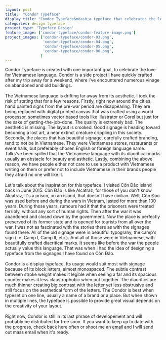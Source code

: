 ```yaml
---
layout: post
title:  "Condor Typeface"
display_title: "Condor Typeface&mdash;a typeface that celebrates the love of a language."
categories: design typeface
project_type: 'Typeface Design'
feature_image: ['condor-typeface/condor-feature-image.png']
project_images: ['condor-typeface/condor-03.png',
				 'condor-typeface/condor-04.png',
				 'condor-typeface/condor-05.png',
				 'condor-typeface/condor-06.png',
				]
---
```


Condor Typeface is created with one important goal, to celebrate the love for Vietnamese language. Condor is a side project I have quickly crafted after my trip away for a weekend, where I've encountered numerous vinage on abandoned and old buildings.
<br/><br/>
The Vietnamese language is drifting far away from its aesthetic. I took the risk of stating that for a few reasons. Firstly, right now around the cities, hand painted signs from the pre-war period are disappearing. They are being replaced with digital printed canvas that was crafted using a world processor, sometimes vector based tools like Illustrator or Corel but just for the sake of getting-the-job-done. The quality is extremely bad. The aesthetic is missing. The layout is crooked. Good signage is heading toward becoming a lost art, a near extinct creature crippling in this society. Secondly, the places that has beautiful signage, carefully crafted branding, tend to not be in Vietnamese. They were Vietnamese stores, restaurants or event halls, but preferably chosen English or foreign language name. Talks've been spilled that the Vietnamese language with its diacritical marks usually an obstacle for beauty and asthetic. Lastly, combining the above reason, we have people either not care to use a product with Vietnamese writing on them or prefer not to include Vietnamese in their brands people they afraid no one will like it.
<br/><br/>
Let's talk about the inspiration for this typeface. I visited Côn Đảo island back in June 2015. Côn Đảo is like Alcatraz, for those of you don't know Alcatraz, it's a prison, on an island, that doesn't have civilian. Well, Côn Đảo was used before and during the wars in Vietnam, lasted for more than 100 years. During those years, rumours had it that the prisoners were treated terribly, without any sort of human rights. Then after the war it was abandoned and closed down by the government. Now the place is perfectly preserved of its former state and is opened for tourists from all over the war. I was not as fascinated with the stories there as with the signages found there. All of the old signage were in beautiful typograhy, the camp's sign (i.e. Camp I, Camp II, etc.). And all of those were in Vietnamese, with beautifully crafted diacritical marks. It seems like before the war the people actually value this language. That was when I had the idea of designing a typeface from the signages I have found on Côn Đảo.
<br/><br/>
Condor is a display typeface. Its usage would suit most with signage because of its block letters, almost monospaced. The subtle contrast between stroke weight makes it legible when seeing a far and its spacious counter makes it less claustrophobic when put together. The diacritics are much thinner creating big contrast with the letter yet less obstrusive and still focus on the aesthetical form of the letters. The Condor is best when typeset on one line, usually a name of a brand or a place. But when shown in multiple lines, the typeface is possible to provide great visual depends on the creativity of your layout.
<br/><br/>
Right now, Condor is still in its last phrase of developement and will probably be distributed for free soon. If you want to keep up to date with the progress, check back here often or shoot me an <a class="primary-color" href="mailto:me@congphamdesign.com">email</a> and I will send out mass email when it's ready.